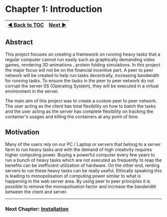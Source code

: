 # Chapter 1: Introduction

| [◀ Back to TOC](README.md) | [Next ▶](Installation.md) |
|:-----------:|---------|

## Abstract
This project focuses on creating a framework on running heavy tasks that a regular computer
cannot run easily such as graphically demanding video games, rendering 3D animations , protein
folding simulations. In this project the major focus will not be on the financial incentive part. A peer
to peer network will be created to help run tasks decentrally, increasing bandwidth for running
tasks. To ensure the tasks in the peer to peer network do not corrupt the server 0S (Operating
System), they will be executed in a virtual environment in the server.

The main aim of this project was to create a custom peer to peer network. The user acting as the
client has total flexibility on how to batch the tasks and the user acting as the server has complete
flexibility on tracking the container's usages and killing the containers at any point of time. 

## Motivation
Many of the users rely on our PC / Laptop or servers that belong to a server farm to run heavy
tasks and with the demand of high creativity requires higher computing power. Buying a powerful
computer every few years to run a bunch of heavy tasks which are not executed as frequently to
reap the benefits can be inefficient utilization of hardware. On the other end, renting servers to
run these heavy tasks can be really useful. Ethically speaking this is leading to monopolisation of
computing power similar to what is happening in the web server area. By using peer to peer
principles it is possible to remove the monopolisation factor and increase the bandwidth between
the client and server.
<!-- 
## Aim
This project aims to create a peer to peer (p2p) network, where a user can use the p2p network to
act as a client (i.e sending tasks) or the server (i.e executing the tasks). A prototype application will
be developed, which comes bundled with a p2p module and possible to execute docker containers
or virtual environments across selected nodes.

## Objectives
- Background review on peer to peer network, virtual environments, decentralized
rendering tools and tools to batch any sort of tasks.
- Creating p2p network
- Server to create a containerised environment
- The client node to run tasks on Server containerised node -->

---

### Next Chapter: [Installation](Installation.md)